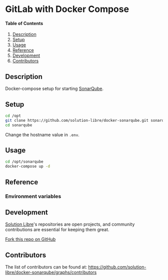 # GitLab with Docker Compose

#### Table of Contents

1. [Description](#module-description)
2. [Setup](#setup)
3. [Usage](#usage)
4. [Reference](#reference)
5. [Development](#development)
6. [Contributors](#contributors)

## Description

Docker-compose setup for starting [SonarQube](https://www.sonarqube.org/).

## Setup

```sh
cd /opt
git clone https://github.com/solution-libre/docker-sonarqube.git sonarqube
cd sonarqube
```

Change the hostname value in `.env`.

## Usage

```sh
cd /opt/sonarqube
docker-compose up -d
```

## Reference

### Environment variables

## Development

[Solution Libre](https://www.solution-libre.fr)'s repositories are open projects, and community contributions are essential for keeping them great.


[Fork this repo on GitHub](https://github.com/solution-libre/docker-sonarqube/fork)

## Contributors

The list of contributors can be found at: https://github.com/solution-libre/docker-sonarqube/graphs/contributors
